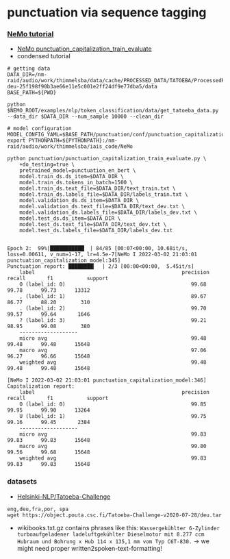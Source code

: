 # punctuation via sequence tagging
### [NeMo tutorial](https://github.com/NVIDIA/NeMo/blob/main/tutorials/nlp/Punctuation_and_Capitalization.ipynb)
* [NeMo punctuation_capitalization_train_evaluate](https://github.com/NVIDIA/NeMo/blob/main/examples/nlp/token_classification/punctuation_capitalization_train_evaluate.py)
* condensed tutorial
```shell
# getting data
DATA_DIR=/nm-raid/audio/work/thimmelsba/data/cache/PROCESSED_DATA/TATOEBA/ProcessedPunctuationData-deu-25f198f90b3ae66e11e5c001e2ff24df9e77dba5/data
BASE_PATH=${PWD}

python $NEMO_ROOT/examples/nlp/token_classification/data/get_tatoeba_data.py --data_dir $DATA_DIR --num_sample 10000 --clean_dir
    
# model configuration
MODEL_CONFIG_YAML=$BASE_PATH/punctuation/conf/punctuation_capitalization_config.yaml
export PYTHONPATH=${PYTHONPATH}:/nm-raid/audio/work/thimmelsba/iais_code/NeMo

python punctuation/punctuation_capitalization_train_evaluate.py \
    +do_testing=true \
    pretrained_model=punctuation_en_bert \
    model.train_ds.ds_item=$DATA_DIR \
    model.train_ds.tokens_in_batch=1500 \
    model.train_ds.text_file=$DATA_DIR/text_train.txt \
    model.train_ds.labels_file=$DATA_DIR/labels_train.txt \
    model.validation_ds.ds_item=$DATA_DIR \
    model.validation_ds.text_file=$DATA_DIR/text_dev.txt \
    model.validation_ds.labels_file=$DATA_DIR/labels_dev.txt \
    model.test_ds.ds_item=$DATA_DIR \
    model.test_ds.text_file=$DATA_DIR/text_dev.txt \
    model.test_ds.labels_file=$DATA_DIR/labels_dev.txt


Epoch 2:  99%|███████████▏ | 84/85 [00:07<00:00, 10.68it/s, loss=0.00611, v_num=1-17, lr=4.5e-7[NeMo I 2022-03-02 21:03:01 punctuation_capitalization_model:345] 
Punctuation report: ████████▎  | 2/3 [00:00<00:00,  5.45it/s]
    label                                                precision    recall       f1           support   
    O (label_id: 0)                                         99.68      99.78      99.73      13312
    , (label_id: 1)                                         89.67      86.77      88.20        310
    . (label_id: 2)                                         99.70      99.57      99.64       1646
    ? (label_id: 3)                                         99.21      98.95      99.08        380
    -------------------
    micro avg                                               99.48      99.48      99.48      15648
    macro avg                                               97.06      96.27      96.66      15648
    weighted avg                                            99.48      99.48      99.48      15648
    
[NeMo I 2022-03-02 21:03:01 punctuation_capitalization_model:346] Capitalization report: 
    label                                                precision    recall       f1           support   
    O (label_id: 0)                                         99.85      99.95      99.90      13264
    U (label_id: 1)                                         99.75      99.16      99.45       2384
    -------------------
    micro avg                                               99.83      99.83      99.83      15648
    macro avg                                               99.80      99.56      99.68      15648
    weighted avg                                            99.83      99.83      99.83      15648

```
### datasets
* [Helsinki-NLP/Tatoeba-Challenge](https://github.com/Helsinki-NLP/Tatoeba-Challenge/blob/master/data/MonolingualData.md)
```shell
eng,deu,fra,por, spa
wget https://object.pouta.csc.fi/Tatoeba-Challenge-v2020-07-28/deu.tar

```
* wikibooks.txt.gz contains phrases like this: `Wassergekühlter 6-Zylinder turboaufgeladener ladeluftgekühlter Dieselmotor mit 8.277 ccm Hubraum und Bohrung x Hub 114 x 135,1 mm vom Typ C6T-830.`
    -> we might need proper written2spoken-text-formatting!